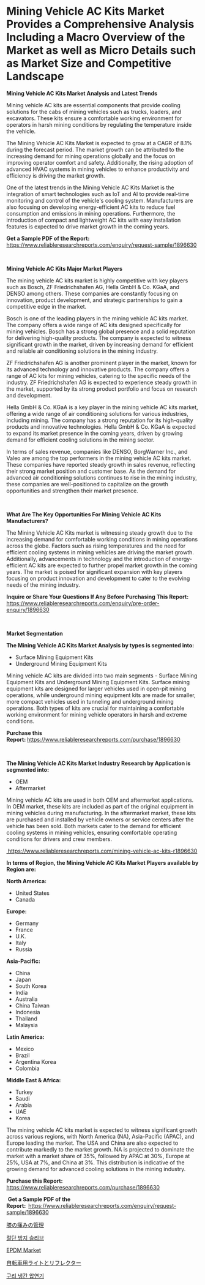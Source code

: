 <p><h1>Mining Vehicle AC Kits Market Provides a Comprehensive Analysis Including a Macro Overview of the Market as well as Micro Details such as Market Size and Competitive Landscape</h1></p><p><strong>Mining Vehicle AC Kits Market Analysis and Latest Trends</strong></p>
<p><p>Mining vehicle AC kits are essential components that provide cooling solutions for the cabs of mining vehicles such as trucks, loaders, and excavators. These kits ensure a comfortable working environment for operators in harsh mining conditions by regulating the temperature inside the vehicle.</p><p>The Mining Vehicle AC Kits Market is expected to grow at a CAGR of 8.1% during the forecast period. The market growth can be attributed to the increasing demand for mining operations globally and the focus on improving operator comfort and safety. Additionally, the rising adoption of advanced HVAC systems in mining vehicles to enhance productivity and efficiency is driving the market growth.</p><p>One of the latest trends in the Mining Vehicle AC Kits Market is the integration of smart technologies such as IoT and AI to provide real-time monitoring and control of the vehicle's cooling system. Manufacturers are also focusing on developing energy-efficient AC kits to reduce fuel consumption and emissions in mining operations. Furthermore, the introduction of compact and lightweight AC kits with easy installation features is expected to drive market growth in the coming years.</p></p>
<p><strong>Get a Sample PDF of the Report:&nbsp;</strong> <a href="https://www.reliableresearchreports.com/enquiry/request-sample/1896630">https://www.reliableresearchreports.com/enquiry/request-sample/1896630</a></p>
<p>&nbsp;</p>
<p><strong>Mining Vehicle AC Kits Major Market Players</strong></p>
<p><p>The mining vehicle AC kits market is highly competitive with key players such as Bosch, ZF Friedrichshafen AG, Hella GmbH & Co. KGaA, and DENSO among others. These companies are constantly focusing on innovation, product development, and strategic partnerships to gain a competitive edge in the market.</p><p>Bosch is one of the leading players in the mining vehicle AC kits market. The company offers a wide range of AC kits designed specifically for mining vehicles. Bosch has a strong global presence and a solid reputation for delivering high-quality products. The company is expected to witness significant growth in the market, driven by increasing demand for efficient and reliable air conditioning solutions in the mining industry.</p><p>ZF Friedrichshafen AG is another prominent player in the market, known for its advanced technology and innovative products. The company offers a range of AC kits for mining vehicles, catering to the specific needs of the industry. ZF Friedrichshafen AG is expected to experience steady growth in the market, supported by its strong product portfolio and focus on research and development.</p><p>Hella GmbH & Co. KGaA is a key player in the mining vehicle AC kits market, offering a wide range of air conditioning solutions for various industries, including mining. The company has a strong reputation for its high-quality products and innovative technologies. Hella GmbH & Co. KGaA is expected to expand its market presence in the coming years, driven by growing demand for efficient cooling solutions in the mining sector.</p><p>In terms of sales revenue, companies like DENSO, BorgWarner Inc., and Valeo are among the top performers in the mining vehicle AC kits market. These companies have reported steady growth in sales revenue, reflecting their strong market position and customer base. As the demand for advanced air conditioning solutions continues to rise in the mining industry, these companies are well-positioned to capitalize on the growth opportunities and strengthen their market presence.</p></p>
<p>&nbsp;</p>
<p><strong>What Are The Key Opportunities For Mining Vehicle AC Kits Manufacturers?</strong></p>
<p><p>The Mining Vehicle AC Kits market is witnessing steady growth due to the increasing demand for comfortable working conditions in mining operations across the globe. Factors such as rising temperatures and the need for efficient cooling systems in mining vehicles are driving the market growth. Additionally, advancements in technology and the introduction of energy-efficient AC kits are expected to further propel market growth in the coming years. The market is poised for significant expansion with key players focusing on product innovation and development to cater to the evolving needs of the mining industry.</p></p>
<p><strong>Inquire or Share Your Questions If Any Before Purchasing This Report:</strong> <a href="https://www.reliableresearchreports.com/enquiry/pre-order-enquiry/1896630">https://www.reliableresearchreports.com/enquiry/pre-order-enquiry/1896630</a></p>
<p>&nbsp;</p>
<p><strong>Market Segmentation</strong></p>
<p><strong>The Mining Vehicle AC Kits Market Analysis by types is segmented into:</strong></p>
<p><ul><li>Surface Mining Equipment Kits</li><li>Underground Mining Equipment Kits</li></ul></p>
<p><p>Mining vehicle AC kits are divided into two main segments - Surface Mining Equipment Kits and Underground Mining Equipment Kits. Surface mining equipment kits are designed for larger vehicles used in open-pit mining operations, while underground mining equipment kits are made for smaller, more compact vehicles used in tunneling and underground mining operations. Both types of kits are crucial for maintaining a comfortable working environment for mining vehicle operators in harsh and extreme conditions.</p></p>
<p><strong>Purchase this Report:&nbsp;</strong><a href="https://www.reliableresearchreports.com/purchase/1896630">https://www.reliableresearchreports.com/purchase/1896630</a></p>
<p>&nbsp;</p>
<p><strong>The Mining Vehicle AC Kits Market Industry Research by Application is segmented into:</strong></p>
<p><ul><li>OEM</li><li>Aftermarket</li></ul></p>
<p><p>Mining vehicle AC kits are used in both OEM and aftermarket applications. In OEM market, these kits are included as part of the original equipment in mining vehicles during manufacturing. In the aftermarket market, these kits are purchased and installed by vehicle owners or service centers after the vehicle has been sold. Both markets cater to the demand for efficient cooling systems in mining vehicles, ensuring comfortable operating conditions for drivers and crew members.</p></p>
<p><a href="https://www.reliableresearchreports.com/mining-vehicle-ac-kits-r1896630">&nbsp;https://www.reliableresearchreports.com/mining-vehicle-ac-kits-r1896630</a></p>
<p><strong>In terms of Region, the Mining Vehicle AC Kits Market Players available by Region are:</strong></p>
<p>
    <p> <strong> North America: </strong>
        <ul>
            <li>United States</li>
            <li>Canada</li>
        </ul>
        </p> 
    <p> <strong> Europe: </strong>
        <ul>
            <li>Germany</li>
            <li>France</li>
            <li>U.K.</li>
            <li>Italy</li>
            <li>Russia</li>
        </ul>
        </p> 
    <p> <strong> Asia-Pacific: </strong>
        <ul>
            <li>China</li>
            <li>Japan</li>
            <li>South Korea</li>
            <li>India</li>
            <li>Australia</li>
            <li>China Taiwan</li>
            <li>Indonesia</li>
            <li>Thailand</li>
            <li>Malaysia</li>
        </ul>
        </p> 
    <p> <strong> Latin America: </strong>
        <ul>
            <li>Mexico</li>
            <li>Brazil</li>
            <li>Argentina Korea</li>
            <li>Colombia</li>
        </ul>
        </p> 
    <p> <strong> Middle East & Africa: </strong>
        <ul>
            <li>Turkey</li>
            <li>Saudi</li>
            <li>Arabia</li>
            <li>UAE</li>
            <li>Korea</li>
        </ul>
    </p>
    </p>
<p><p>The mining vehicle AC kits market is expected to witness significant growth across various regions, with North America (NA), Asia-Pacific (APAC), and Europe leading the market. The USA and China are also expected to contribute markedly to the market growth. NA is projected to dominate the market with a market share of 35%, followed by APAC at 30%, Europe at 25%, USA at 7%, and China at 3%. This distribution is indicative of the growing demand for advanced cooling solutions in the mining industry.</p></p>
<p><strong>Purchase this Report: </strong><a href="https://www.reliableresearchreports.com/purchase/1896630">https://www.reliableresearchreports.com/purchase/1896630</a></p>
<p>&nbsp;<strong>Get a Sample PDF of the Report:&nbsp;&nbsp;</strong><a href="https://www.reliableresearchreports.com/enquiry/request-sample/1896630">https://www.reliableresearchreports.com/enquiry/request-sample/1896630</a></p>
<p><strong></strong></p>
<p><p><a href="https://medium.com/@raymanta28/%E6%AC%A1%E3%81%AE%E6%96%87%E7%AB%A0%E3%82%92%E6%97%A5%E6%9C%AC%E8%AA%9E%E3%81%AB%E7%BF%BB%E8%A8%B3%E3%81%97%E3%81%A6%E3%81%8F%E3%81%A0%E3%81%95%E3%81%84-%E8%86%9D%E3%81%AE%E7%97%9B%E3%81%BF%E3%81%AE%E7%AE%A1%E7%90%86%E5%B8%82%E5%A0%B4%E3%81%AE%E6%B4%9E%E5%AF%9F-%E5%B8%82%E5%A0%B4%E5%8B%95%E5%90%91-%E6%88%90%E9%95%B7-2024%E5%B9%B4%E3%81%8B%E3%82%892031%E5%B9%B4%E3%81%BE%E3%81%A7%E3%81%AE%E4%BA%88%E6%B8%AC-1c4c6720043e">膝の痛みの管理</a></p><p><a href="https://medium.com/@juliastanley2022/%EC%A0%88%EB%8B%A8-%EB%B0%A9%EC%A7%80-%EC%86%8C%EB%A7%A4-%EC%8B%9C%EC%9E%A5-%EC%8B%9C%EC%9E%A5-%EC%A0%90%EC%9C%A0%EC%9C%A8-%EC%8B%9C%EC%9E%A5-%EB%8F%99%ED%96%A5-%EB%B0%8F-%EB%AF%B8%EB%9E%98-%EC%84%B1%EC%9E%A5-%ED%83%90%EC%83%89-c7be68492c03">절단 방지 슬리브</a></p><p><a href="https://issuu.com/reportprime-2/docs/epdm-market-size-2030.pptx">EPDM Market</a></p><p><a href="https://medium.com/@anabelavenport7854/%E8%87%AA%E8%BB%A2%E8%BB%8A%E3%83%A9%E3%82%A4%E3%83%88%E3%81%A8%E3%83%AA%E3%83%95%E3%83%AC%E3%82%AF%E3%82%BF%E3%83%BC%E3%81%AE%E5%B8%82%E5%A0%B4%E8%A6%8F%E6%A8%A1-%E5%B8%82%E5%A0%B4%E5%B1%95%E6%9C%9B%E3%81%A8%E5%B8%82%E5%A0%B4%E4%BA%88%E6%B8%AC-2024%E5%B9%B4%E3%81%8B%E3%82%892031%E5%B9%B4%E3%81%BE%E3%81%A7-036c527752f4">自転車用ライトとリフレクター</a></p><p><a href="https://medium.com/@eloisadavis47/%EA%B5%AC%EB%A6%AC-%EB%83%89%EA%B0%84-%EC%95%95%EC%97%B0%EA%B8%B0-%EC%8B%9C%EC%9E%A5-%EA%B7%9C%EB%AA%A8-%EB%B0%8F-%EC%8B%9C%EC%9E%A5-%EB%8F%99%ED%96%A5-%EC%99%84%EC%A0%84%ED%95%9C-%EC%82%B0%EC%97%85-%EA%B0%9C%EC%9A%94-2024-2031-604587c23a50">구리 냉간 압연기</a></p></p>